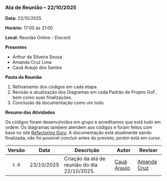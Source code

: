 ### Ata de Reunião – 22/10/2025

**Data:** 22/10/2025

**Horário:** 17:00 às 21:00

**Local:** Reunião Online - Discord

**Presentes**

- Arthur da Silveira Sousa
- Amanda Cruz Lima
- Cauã Araujo dos Santos

**Pauta da Reunião**

1. Refinamento dos códigos em cada etapa.
2. Revisão e atualização dos Diagramas em cada Padrão de Projeto GoF, bem como suas finalizações.
3. Conclusão da documentação como um todo.

**Resumo das Atividades**

Os códigos foram desenvolvidos em grupo e acreditamos que está tudo em ordem.
Os diagramas também atendem aos códigos e foram feitos com base no site [Refactoring Guru](https://refactoring.guru/pt-br).
A documentação está atualmente sendo finalizada, não foi possível concluir antes do previsto, porém está em curso.

| Versão | Data       | Descrição                                                                                             | Autor                                          | Revisor |
| :----: | ---------- | ----------------------------------------------------------------------------------------------------- | ---------------------------------------------- | ------- |
|  `1.0` | 23/10/2025 | Criação da ata de reunião do dia 22/10/2025. | [Cauã Araujo](https://github.com/caua08) |  [Amanda Cruz](https://github.com/mandicrz)
